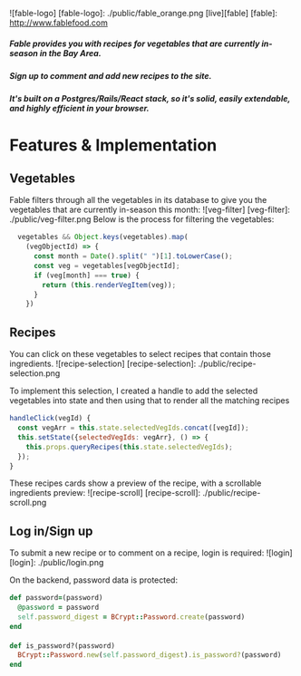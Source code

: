 ![fable-logo]
[fable-logo]: ./public/fable_orange.png
[live][fable]
[fable]: http://www.fablefood.com

##### Fable provides you with recipes for vegetables that are currently in-season in the Bay Area.

##### Sign up to comment and add new recipes to the site.

##### It's built on a Postgres/Rails/React stack, so it's solid, easily extendable, and highly efficient in your browser.

# Features & Implementation

## Vegetables
Fable filters through all the vegetables in its database to give you the vegetables that are currently in-season this month:
![veg-filter]
[veg-filter]: ./public/veg-filter.png
Below is the process for filtering the vegetables:
``` javascript
  vegetables && Object.keys(vegetables).map(
    (vegObjectId) => {
      const month = Date().split(" ")[1].toLowerCase();
      const veg = vegetables[vegObjectId];
      if (veg[month] === true) {
        return (this.renderVegItem(veg));
      }
    })
```
## Recipes
You can click on these vegetables to select recipes that contain those ingredients.
![recipe-selection]
[recipe-selection]: ./public/recipe-selection.png

To implement this selection, I created a handle to add the selected vegetables into state and then using that to render all the matching recipes
``` javascript
handleClick(vegId) {
  const vegArr = this.state.selectedVegIds.concat([vegId]);
  this.setState({selectedVegIds: vegArr}, () => {
    this.props.queryRecipes(this.state.selectedVegIds);
  });
}
```
These recipes cards show a preview of the recipe, with a scrollable ingredients preview:
![recipe-scroll]
[recipe-scroll]: ./public/recipe-scroll.png

## Log in/Sign up
To submit a new recipe or to comment on a recipe, login is required:
![login]
[login]: ./public/login.png

On the backend, password data is protected:
```ruby
def password=(password)
  @password = password
  self.password_digest = BCrypt::Password.create(password)
end

def is_password?(password)
  BCrypt::Password.new(self.password_digest).is_password?(password)
end
```
